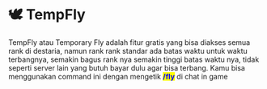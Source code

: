 # 🕊 TempFly

TempFly atau Temporary Fly adalah fitur gratis yang bisa diakses semua rank di destaria, namun rank rank standar ada batas waktu untuk waktu terbangnya, semakin bagus rank nya semakin tinggi batas waktu nya, tidak seperti server lain yang butuh bayar dulu agar bisa terbang. Kamu bisa menggunakan command ini dengan mengetik <mark style="color:blue;">**/fly**</mark> di chat in game

